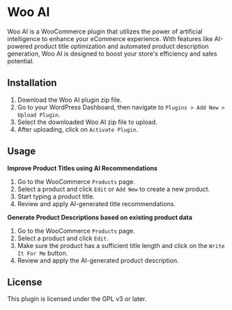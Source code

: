 # Woo AI

Woo AI is a WooCommerce plugin that utilizes the power of artificial intelligence to enhance your eCommerce experience. With features like AI-powered product title optimization and automated product description generation, Woo AI is designed to boost your store's efficiency and sales potential.

## Installation

1. Download the Woo AI plugin zip file.
2. Go to your WordPress Dashboard, then navigate to `Plugins > Add New > Upload Plugin`.
3. Select the downloaded Woo AI zip file to upload.
4. After uploading, click on `Activate Plugin`.

## Usage

**Improve Product Titles using AI Recommendations**

1. Go to the WooCommerce `Products` page.
2. Select a product and click `Edit` or `Add New` to create a new product.
3. Start typing a product title.
4. Review and apply AI-generated title recommendations.

**Generate Product Descriptions based on existing product data**

1. Go to the WooCommerce `Products` page.
2. Select a product and click `Edit`.
3. Make sure the product has a sufficient title length and click on the `Write It For Me` button.
4. Review and apply the AI-generated product description.

## License

This plugin is licensed under the GPL v3 or later.